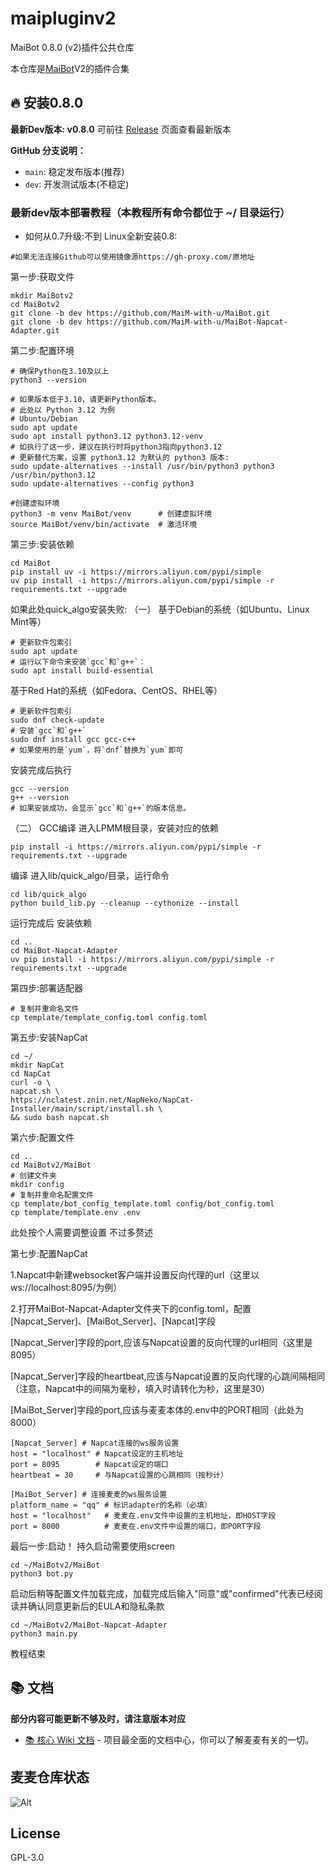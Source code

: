 # maipluginv2
MaiBot 0.8.0 (v2)插件公共仓库

本仓库是<a href="https://bgithub.xyz/MaiM-with-u/MaiBot">MaiBot</a>V2的插件合集

## 🔥 安装0.8.0

**最新Dev版本: v0.8.0** 
可前往 [Release](https://github.com/MaiM-with-u/MaiBot/tree/dev#) 页面查看最新版本

**GitHub 分支说明：**
- `main`: 稳定发布版本(推荐)
- `dev`: 开发测试版本(不稳定)

### 最新dev版本部署教程（本教程所有命令都位于 ~/ 目录运行）
- 如何从0.7升级:不到
Linux全新安装0.8:
```
#如果无法连接Github可以使用镜像源https://gh-proxy.com/原地址
```
 第一步:获取文件
```
mkdir MaiBotv2
cd MaiBotv2
git clone -b dev https://github.com/MaiM-with-u/MaiBot.git
git clone -b dev https://github.com/MaiM-with-u/MaiBot-Napcat-Adapter.git
```
 第二步:配置环境
```
# 确保Python在3.10及以上
python3 --version
```
```
# 如果版本低于3.10，请更新Python版本。
# 此处以 Python 3.12 为例
# Ubuntu/Debian
sudo apt update
sudo apt install python3.12 python3.12-venv
# 如执行了这一步，建议在执行时将python3指向python3.12
# 更新替代方案，设置 python3.12 为默认的 python3 版本:
sudo update-alternatives --install /usr/bin/python3 python3 /usr/bin/python3.12
sudo update-alternatives --config python3
```
```
#创建虚拟环境
python3 -m venv MaiBot/venv      # 创建虚拟环境    
source MaiBot/venv/bin/activate  # 激活环境
```
 第三步:安装依赖
```
cd MaiBot
pip install uv -i https://mirrors.aliyun.com/pypi/simple
uv pip install -i https://mirrors.aliyun.com/pypi/simple -r requirements.txt --upgrade
```
如果此处quick_algo安装失败:
（一）
基于Debian的系统（如Ubuntu、Linux Mint等）
```
# 更新软件包索引
sudo apt update
# 运行以下命令来安装`gcc`和`g++`：
sudo apt install build-essential
```
基于Red Hat的系统（如Fedora、CentOS、RHEL等）
```
# 更新软件包索引
sudo dnf check-update
# 安装`gcc`和`g++`
sudo dnf install gcc gcc-c++
# 如果使用的是`yum`，将`dnf`替换为`yum`即可
```
安装完成后执行
```
gcc --version
g++ --version
# 如果安装成功，会显示`gcc`和`g++`的版本信息。
```
（二）
GCC编译
进入LPMM根目录，安装对应的依赖
```
pip install -i https://mirrors.aliyun.com/pypi/simple -r requirements.txt --upgrade
```
编译 进入lib/quick_algo/目录，运行命令
```
cd lib/quick_algo
python build_lib.py --cleanup --cythonize --install
```
运行完成后 安装依赖
```
cd ..
cd MaiBot-Napcat-Adapter
uv pip install -i https://mirrors.aliyun.com/pypi/simple -r requirements.txt --upgrade
```

 第四步:部署适配器
```
# 复制并重命名文件
cp template/template_config.toml config.toml
```
 第五步:安装NapCat
```
cd ~/
mkdir NapCat
cd NapCat
curl -o \
napcat.sh \
https://nclatest.znin.net/NapNeko/NapCat-Installer/main/script/install.sh \
&& sudo bash napcat.sh
```
 第六步:配置文件
```
cd ..
cd MaiBotv2/MaiBot
# 创建文件夹
mkdir config
# 复制并重命名配置文件
cp template/bot_config_template.toml config/bot_config.toml
cp template/template.env .env
```
此处按个人需要调整设置 不过多赘述

 第七步:配置NapCat

1.Napcat中新建websocket客户端并设置反向代理的url（这里以ws://localhost:8095/为例）

2.打开MaiBot-Napcat-Adapter文件夹下的config.toml，配置[Napcat_Server]、[MaiBot_Server]、[Napcat]字段

[Napcat_Server]字段的port,应该与Napcat设置的反向代理的url相同（这里是8095）

[Napcat_Server]字段的heartbeat,应该与Napcat设置的反向代理的心跳间隔相同（注意，Napcat中的间隔为毫秒，填入时请转化为秒，这里是30）

[MaiBot_Server]字段的port,应该与麦麦本体的.env中的PORT相同（此处为8000）
   
 ```
 [Napcat_Server] # Napcat连接的ws服务设置
host = "localhost" # Napcat设定的主机地址
port = 8095        # Napcat设定的端口
heartbeat = 30     # 与Napcat设置的心跳相同（按秒计）

[MaiBot_Server] # 连接麦麦的ws服务设置
platform_name = "qq" # 标识adapter的名称（必填）
host = "localhost"   # 麦麦在.env文件中设置的主机地址，即HOST字段
port = 8000          # 麦麦在.env文件中设置的端口，即PORT字段
 ```
 最后一步:启动！
持久启动需要使用screen
 ```
cd ~/MaiBotv2/MaiBot
python3 bot.py
 ```
启动后稍等配置文件加载完成，加载完成后输入"同意"或"confirmed"代表已经阅读并确认同意更新后的EULA和隐私条款
```
cd ~/MaiBotv2/MaiBot-Napcat-Adapter
python3 main.py
```
教程结束


## 📚 文档

**部分内容可能更新不够及时，请注意版本对应**

- [📚 核心 Wiki 文档](https://docs.mai-mai.org) - 项目最全面的文档中心，你可以了解麦麦有关的一切。

## 麦麦仓库状态

![Alt](https://repobeats.axiom.co/api/embed/9faca9fccfc467931b87dd357b60c6362b5cfae0.svg "麦麦仓库状态")

## License

GPL-3.0

